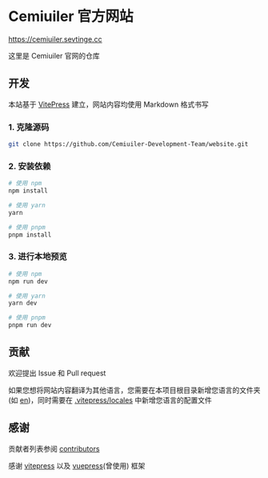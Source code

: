 # Cemiuiler 官方网站

https://cemiuiler.sevtinge.cc

这里是 Cemiuiler 官网的仓库

## 开发

本站基于 [VitePress](https://vitepress.dev) 建立，网站内容均使用 Markdown 格式书写

### 1. 克隆源码

```bash
git clone https://github.com/Cemiuiler-Development-Team/website.git
```

### 2. 安装依赖

```bash
# 使用 npm
npm install

# 使用 yarn
yarn

# 使用 pnpm
pnpm install
```

### 3. 进行本地预览

```bash
# 使用 npm
npm run dev

# 使用 yarn
yarn dev

# 使用 pnpm
pnpm run dev
```

## 贡献

欢迎提出 Issue 和 Pull request

如果您想将网站内容翻译为其他语言，您需要在本项目根目录新增您语言的文件夹 (如 [en](/en))，同时需要在 [.vitepress/locales](/.vitepress/locales) 中新增您语言的配置文件

## 感谢

贡献者列表参阅 [contributors](https://github.com/Cemiuiler-Development-Team/website/graphs/contributors)

感谢 [vitepress](https://vitepress.dev) 以及 [vuepress](https://v2.vuepress.vuejs.org)(曾使用) 框架
